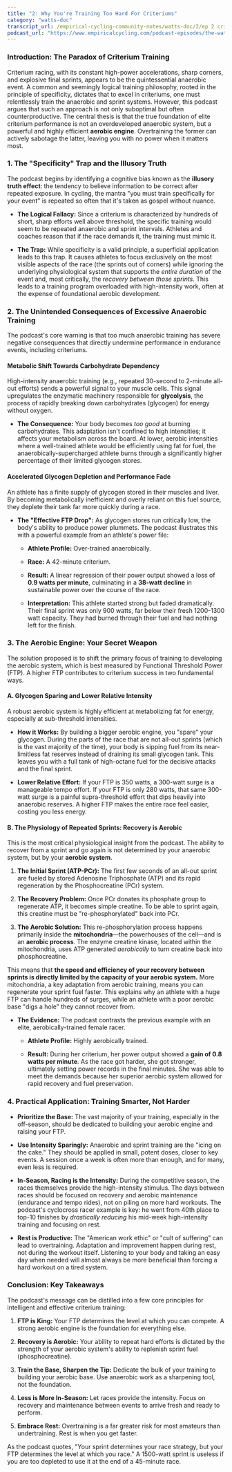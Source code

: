```yaml
---
title: "2: Why You're Training Too Hard For Criteriums"
category: "watts-doc"
transcript_url: /empirical-cycling-community-notes/watts-doc/2/ep 2 crit training (transcribed on 08-Aug-2025 10-40-09).txt
podcast_url: "https://www.empiricalcycling.com/podcast-episodes/the-watts-doc-2-youre-training-too-hard-for-criteriums"
---
```


### Introduction: The Paradox of Criterium Training

Criterium racing, with its constant high-power accelerations, sharp corners, and explosive final sprints, appears to be the quintessential anaerobic event. A common and seemingly logical training philosophy, rooted in the principle of specificity, dictates that to excel in criteriums, one must relentlessly train the anaerobic and sprint systems. However, this podcast argues that such an approach is not only suboptimal but often counterproductive. The central thesis is that the true foundation of elite criterium performance is not an overdeveloped anaerobic system, but a powerful and highly efficient **aerobic engine**. Overtraining the former can actively sabotage the latter, leaving you with no power when it matters most.

### 1. The "Specificity" Trap and the Illusory Truth

The podcast begins by identifying a cognitive bias known as the **illusory truth effect**: the tendency to believe information to be correct after repeated exposure. In cycling, the mantra "you must train specifically for your event" is repeated so often that it's taken as gospel without nuance.

-   **The Logical Fallacy:** Since a criterium is characterized by hundreds of short, sharp efforts well above threshold, the specific training would seem to be repeated anaerobic and sprint intervals. Athletes and coaches reason that if the race demands it, the training must mimic it.
    
-   **The Trap:** While specificity is a valid principle, a superficial application leads to this trap. It causes athletes to focus exclusively on the most visible aspects of the race (the sprints out of corners) while ignoring the underlying physiological system that supports the _entire duration_ of the event and, most critically, the _recovery between those sprints_. This leads to a training program overloaded with high-intensity work, often at the expense of foundational aerobic development.
    

### 2. The Unintended Consequences of Excessive Anaerobic Training

The podcast's core warning is that too much anaerobic training has severe negative consequences that directly undermine performance in endurance events, including criteriums.

#### **Metabolic Shift Towards Carbohydrate Dependency**

High-intensity anaerobic training (e.g., repeated 30-second to 2-minute all-out efforts) sends a powerful signal to your muscle cells. This signal upregulates the enzymatic machinery responsible for **glycolysis**, the process of rapidly breaking down carbohydrates (glycogen) for energy without oxygen.

-   **The Consequence:** Your body becomes _too good_ at burning carbohydrates. This adaptation isn't confined to high intensities; it affects your metabolism across the board. At lower, aerobic intensities where a well-trained athlete would be efficiently using fat for fuel, the anaerobically-supercharged athlete burns through a significantly higher percentage of their limited glycogen stores.
    

#### **Accelerated Glycogen Depletion and Performance Fade**

An athlete has a finite supply of glycogen stored in their muscles and liver. By becoming metabolically inefficient and overly reliant on this fuel source, they deplete their tank far more quickly during a race.

-   **The "Effective FTP Drop":** As glycogen stores run critically low, the body's ability to produce power plummets. The podcast illustrates this with a powerful example from an athlete's power file:
    
    -   **Athlete Profile:** Over-trained anaerobically.
        
    -   **Race:** A 42-minute criterium.
        
    -   **Result:** A linear regression of their power output showed a loss of **0.9 watts per minute**, culminating in a **38-watt decline** in sustainable power over the course of the race.
        
    -   **Interpretation:** This athlete started strong but faded dramatically. Their final sprint was only 900 watts, far below their fresh 1200-1300 watt capacity. They had burned through their fuel and had nothing left for the finish.
        

### 3. The Aerobic Engine: Your Secret Weapon

The solution proposed is to shift the primary focus of training to developing the aerobic system, which is best measured by Functional Threshold Power (FTP). A higher FTP contributes to criterium success in two fundamental ways.

#### **A. Glycogen Sparing and Lower Relative Intensity**

A robust aerobic system is highly efficient at metabolizing fat for energy, especially at sub-threshold intensities.

-   **How it Works:** By building a bigger aerobic engine, you "spare" your glycogen. During the parts of the race that are not all-out sprints (which is the vast majority of the time), your body is sipping fuel from its near-limitless fat reserves instead of draining its small glycogen tank. This leaves you with a full tank of high-octane fuel for the decisive attacks and the final sprint.
    
-   **Lower Relative Effort:** If your FTP is 350 watts, a 300-watt surge is a manageable tempo effort. If your FTP is only 280 watts, that same 300-watt surge is a painful supra-threshold effort that dips heavily into anaerobic reserves. A higher FTP makes the entire race feel easier, costing you less energy.
    

#### **B. The Physiology of Repeated Sprints: Recovery is Aerobic**

This is the most critical physiological insight from the podcast. The ability to recover from a sprint and go again is not determined by your anaerobic system, but by your **aerobic system**.

1.  **The Initial Sprint (ATP-PCr):** The first few seconds of an all-out sprint are fueled by stored Adenosine Triphosphate (ATP) and its rapid regeneration by the Phosphocreatine (PCr) system.
    
2.  **The Recovery Problem:** Once PCr donates its phosphate group to regenerate ATP, it becomes simple creatine. To be able to sprint again, this creatine must be "re-phosphorylated" back into PCr.
    
3.  **The Aerobic Solution:** This re-phosphorylation process happens primarily inside the **mitochondria**—the powerhouses of the cell—and is an **aerobic process**. The enzyme creatine kinase, located within the mitochondria, uses ATP generated _aerobically_ to turn creatine back into phosphocreatine.
    

This means that **the speed and efficiency of your recovery between sprints is directly limited by the capacity of your aerobic system.** More mitochondria, a key adaptation from aerobic training, means you can regenerate your sprint fuel faster. This explains why an athlete with a huge FTP can handle hundreds of surges, while an athlete with a poor aerobic base "digs a hole" they cannot recover from.

-   **The Evidence:** The podcast contrasts the previous example with an elite, aerobically-trained female racer.
    
    -   **Athlete Profile:** Highly aerobically trained.
        
    -   **Result:** During her criterium, her power output showed a **gain of 0.8 watts per minute**. As the race got harder, she got stronger, ultimately setting power records in the final minutes. She was able to meet the demands because her superior aerobic system allowed for rapid recovery and fuel preservation.
        

### 4. Practical Application: Training Smarter, Not Harder

-   **Prioritize the Base:** The vast majority of your training, especially in the off-season, should be dedicated to building your aerobic engine and raising your FTP.
    
-   **Use Intensity Sparingly:** Anaerobic and sprint training are the "icing on the cake." They should be applied in small, potent doses, closer to key events. A session once a week is often more than enough, and for many, even less is required.
    
-   **In-Season, Racing is the Intensity:** During the competitive season, the races themselves provide the high-intensity stimulus. The days between races should be focused on recovery and aerobic maintenance (endurance and tempo rides), not on piling on more hard workouts. The podcast's cyclocross racer example is key: he went from 40th place to top-10 finishes by _drastically reducing_ his mid-week high-intensity training and focusing on rest.
    
-   **Rest is Productive:** The "American work ethic" or "cult of suffering" can lead to overtraining. Adaptation and improvement happen during rest, not during the workout itself. Listening to your body and taking an easy day when needed will almost always be more beneficial than forcing a hard workout on a tired system.
    

### Conclusion: Key Takeaways

The podcast's message can be distilled into a few core principles for intelligent and effective criterium training:

1.  **FTP is King:** Your FTP determines the level at which you can compete. A strong aerobic engine is the foundation for everything else.
    
2.  **Recovery is Aerobic:** Your ability to repeat hard efforts is dictated by the strength of your aerobic system's ability to replenish sprint fuel (phosphocreatine).
    
3.  **Train the Base, Sharpen the Tip:** Dedicate the bulk of your training to building your aerobic base. Use anaerobic work as a sharpening tool, not the foundation.
    
4.  **Less is More In-Season:** Let races provide the intensity. Focus on recovery and maintenance between events to arrive fresh and ready to perform.
    
5.  **Embrace Rest:** Overtraining is a far greater risk for most amateurs than undertraining. Rest is when you get faster.
    

As the podcast quotes, "Your sprint determines your race strategy, but your FTP determines the level at which you race." A 1500-watt sprint is useless if you are too depleted to use it at the end of a 45-minute race.